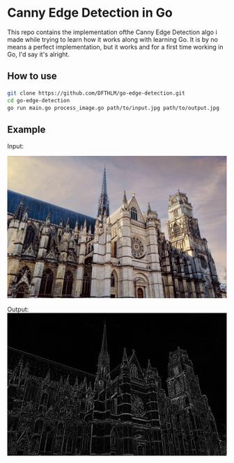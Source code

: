 # Canny Edge Detection in Go

This repo contains the implementation ofthe Canny Edge Detection algo i made while trying to learn how it works along with learning Go.
It is by no means a perfect implementation, but it works and for a first time working in Go, I'd say it's alright.

## How to use
```bash
git clone https://github.com/DFTHLM/go-edge-detection.git
cd go-edge-detection
go run main.go process_image.go path/to/input.jpg path/to/output.jpg
```

## Example
Input:

<img src="https://github.com/DFTHLM/go-edge-detection/blob/main/examples/cathedral_input.jpg"/>

Output:
<img src="https://github.com/DFTHLM/go-edge-detection/blob/main/examples/cathedral_output.jpg"/>
